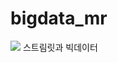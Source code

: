 # bigdata_mr
<img src = 'https://github.com/user-attachments/assets/8ae84f11-c6e9-482e-b55a-3e01d4a283e6'>
스트림릿과 빅데이터
